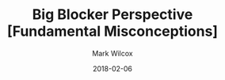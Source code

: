 ---
layout: writing
title: Big Blocker Perspective [Fundamental Misconceptions]
date: 2018-02-06
categories: ['Bitcoin']
author: ['Mark Wilcox']
excerpt: There's an article doing the rounds at the moment titled 'Fundamental challenges with public blockchains' that gives a really good look into the state of crypto at the moment - check it out if you haven't seen it already. I found this article super interesting as it summarises really well the state of confusion that exists around crypto at the moment in Silicon Valley.
external_url: http://markwilcox.com/articles/03/
---